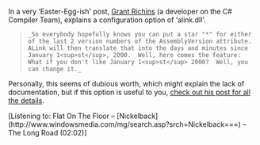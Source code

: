 In a very &#8216;Easter-Egg-ish' post, [Grant Richins](http://blogs.msdn.com/grantri) (a developer on the C# Compiler Team), explains a configuration option of &#8216;alink.dll'.

<blockquote dir="ltr" style="MARGIN-RIGHT: 0px">

    _So everybody hopefully knows you can put a star "*" for either of the last 2 version numbers of the AssemblyVersion attribute.  ALink will then translate that into the days and minutes since January 1<sup>st</sup>, 2000.  Well, here comes the feature: What if you don't like January 1<sup>st</sup> 2000?  Well, you can change it._

</blockquote>

Personally, this seems of dubious worth, which might explain the lack of documentation, but if this option is useful to you, [check out his post for all the details](http://blogs.msdn.com/grantri/archive/2004/04/13/112837.aspx).

<div class="media">
  [Listening to: Flat On The Floor &#8211; [Nickelback](http://www.windowsmedia.com/mg/search.asp?srch=Nickelback===) &#8211; The Long Road (02:02)]
</div>